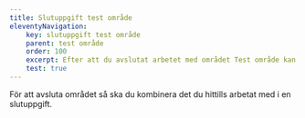 ```yaml
---
title: Slutuppgift test område
eleventyNavigation:
    key: slutuppgift test område
    parent: test område
    order: 100
    excerpt: Efter att du avslutat arbetet med området Test område kan du göra slutuppgiften för att pröva dina kunskaper.
    test: true
---
```


För att avsluta området så ska du kombinera det du hittills arbetat med i en slutuppgift.
